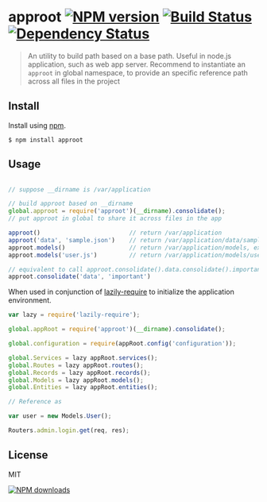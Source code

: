 approot [![NPM version][npm-image]][npm-url] [![Build Status][ci-image]][ci-url] [![Dependency Status][depstat-image]][depstat-url]
================

> An utility to build path based on a base path. Useful in node.js application, such as web app server. 
> Recommend to instantiate an `approot` in global namespace, to provide an specific reference path across all files in the project

## Install

Install using [npm][npm-url].

    $ npm install approot

## Usage

```javascript 

// suppose __dirname is /var/application

// build approot based on __dirname
global.approot = require('approot')(__dirname).consolidate();
// put approot in global to share it across files in the app

approot()                         // return /var/application
approot('data', 'sample.json')    // return /var/application/data/sample.json
approot.models()                  // return /var/application/models, exists after consolidate is called
approot.models('user.js')         // return /var/application/models/user.js

// equivalent to call approot.consolidate().data.consolidate().important.consolidate()
approot.consolidate('data', 'important') 

```

When used in conjunction of [lazily-require](https://github.com/timnew/lazily-require) to initialize the application environment.

```javascript
var lazy = require('lazily-require');

global.appRoot = require('approot')(__dirname).consolidate();

global.configuration = require(appRoot.config('configuration'));

global.Services = lazy appRoot.services();
global.Routes = lazy appRoot.routes();
global.Records = lazy appRoot.records();
global.Models = lazy appRoot.models();
global.Entities = lazy appRoot.entities();

// Reference as

var user = new Models.User();

Routers.admin.login.get(req, res);

```

## License
MIT

[![NPM downloads][npm-downloads]][npm-url]

[homepage]: https://github.com/timnew/approot

[npm-url]: https://npmjs.org/package/approot
[npm-image]: http://img.shields.io/npm/v/approot.svg?style=flat
[npm-downloads]: http://img.shields.io/npm/dm/approot.svg?style=flat

[ci-url]: https://drone.io/github.com/timnew/approot/latest
[ci-image]: https://drone.io/github.com/timnew/approot/status.png

[depstat-url]: https://gemnasium.com/timnew/approot
[depstat-image]: http://img.shields.io/gemnasium/timnew/approot.svg?style=flat
